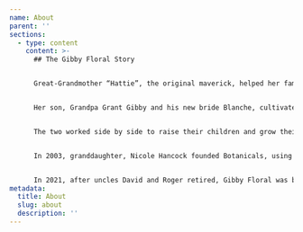 ```yaml
---
name: About
parent: ''
sections:
  - type: content
    content: >-
      ## The Gibby Floral Story


      Great-Grandmother “Hattie”, the original maverick, helped her family survive the Great Depression with a dugout greenhouse selling beautiful fruits, vegetables, and flowers, which she had propagated from starts and clippings taken in Ogden Canyon.


      Her son, Grandpa Grant Gibby and his new bride Blanche, cultivated their love for living growing things by founding a floral shop and greenhouse, in Riverdale Utah, called Gibby Floral.


      The two worked side by side to raise their children and grow their business, treating their customers like family and passing their love and appreciation of the natural world to their children and grandchildren alike. Upon their retirement in the mid 80’s their sons David and Roger continued in the tradition of creating beautiful arrangements and growing exotic tropicals in the family greenhouses


      In 2003, granddaughter, Nicole Hancock founded Botanicals, using what she had learned in design and horticulture and applying it to interior landscape design and maintenance. Joined shortly thereafter by her brothers, Braden and Dustin. As business partners, they have expanded Botanicals to include  design services,  greenhouses, a garden center, two outdoor pottery and fountain locations, and offer educational events about the wonderful world and beauty of all things plants. 


      In 2021, after uncles David and Roger retired, Gibby Floral was brought under the Botanicals Family of Businesses.
metadata:
  title: About
  slug: about
  description: ''
---
```

